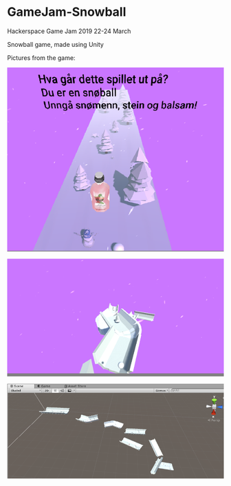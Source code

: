# GameJam-Snowball
Hackerspace Game Jam 2019 22-24 March

Snowball game, made using Unity



Pictures from the game:

![Intro level](snowballintro.PNG)

![Picture from a level](ingamelevel.PNG)

![Overview in the editor](overviewlevel.PNG)

